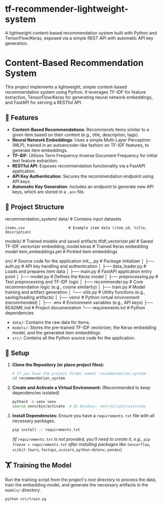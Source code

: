 # tf-recommender-lightweight-system
A lightweight content-based recommendation system built with Python and TensorFlow/Keras, exposed via a simple REST API with automatic API key generation.
# Content-Based Recommendation System

This project implements a lightweight, simple content-based recommendation system using Python. It leverages TF-IDF for feature extraction, TensorFlow/Keras for generating neural network embeddings, and FastAPI for serving a RESTful API.

## 🌟 Features

*   **Content-Based Recommendations**: Recommends items similar to a given item based on their content (e.g., title, description, tags).
*   **Neural Network Embeddings**: Uses a simple Multi-Layer Perceptron (MLP), trained in an autoencoder-like fashion on TF-IDF features, to generate item embeddings.
*   **TF-IDF**: Utilizes Term Frequency-Inverse Document Frequency for initial text feature extraction.
*   **RESTful API**: Exposes recommendation functionality via a FastAPI application.
*   **API Key Authentication**: Secures the recommendation endpoint using API keys.
*   **Automatic Key Generation**: Includes an endpoint to generate new API keys, which are stored in a `.env` file.

## 📂 Project Structure
recommendation_system/
 data/                            # Contains input datasets
 
    items.csv                    # Example item data (item_id, title, description)

 models/                          # Trained models and saved artifacts
   tfidf_vectorizer.pkl         # Saved TF-IDF vectorizer
   embedding_model.keras        # Trained Keras embedding model
    item_embeddings.pkl          # Pickled item embeddings

 src/                             # Source code for the application
    init__.py                  # Package initializer
│   ├── auth.py                      # API key handling and authentication
│   ├── data_loader.py               # Loads and prepares item data
│   ├── main.py                      # FastAPI application entry point
│   ├── model.py                     # Defines the Keras model
│   ├── preprocessing.py             # Text preprocessing and TF-IDF logic
│   ├── recommender.py               # Core recommendation logic (e.g., cosine similarity)
│   ├── train.py                     # Model training and artifact generation
│   └── utils.py                     # Utility functions (e.g., saving/loading artifacts)
│
├── venv/                            # Python virtual environment (recommended)
│
├── .env                             # Environment variables (e.g., API keys)
├── README.md                        # Project documentation
└── requirements.txt                 # Python dependencies

*   `data/`: Contains the raw data for items.
*   `models/`: Stores the pre-trained TF-IDF vectorizer, the Keras embedding model, and the generated item embeddings.
*   `src/`: Contains all the Python source code for the application.

## 🚀 Setup

1.  **Clone the Repository (or place project files):**
    ```bash
    # If you have the project folder named 'recommendation_system'
    cd recommendation_system
    ```

2.  **Create and Activate a Virtual Environment:**
    (Recommended to keep dependencies isolated)
    ```bash
    python3 -m venv venv
    source venv/bin/activate  # On Windows: venv\Scripts\activate
    ```

3.  **Install Dependencies:**
    Ensure you have a `requirements.txt` file with all necessary packages.
    ```bash
    pip install -r requirements.txt
    ```
    *(If `requirements.txt` is not provided, you'll need to create it, e.g., `pip freeze > requirements.txt` after installing packages like `tensorflow`, `scikit-learn`, `fastapi`, `uvicorn`, `python-dotenv`, `pandas`)*

## 🏋️ Training the Model

Run the training script from the project's root directory to process the data, train the embedding model, and generate the necessary artifacts in the `models/` directory.

```bash
python src/train.py
